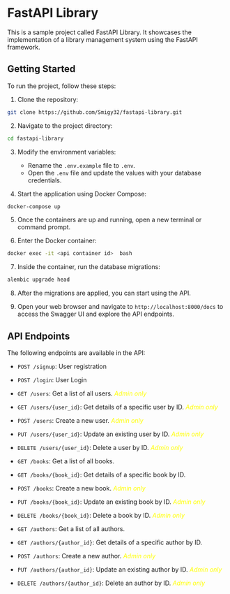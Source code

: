 # FastAPI Library

This is a sample project called FastAPI Library. It showcases the implementation of a library management system using the FastAPI framework.

## Getting Started

To run the project, follow these steps:

1. Clone the repository:

```bash
git clone https://github.com/Smigy32/fastapi-library.git
```

2. Navigate to the project directory:

```bash
cd fastapi-library
```

3. Modify the environment variables:

   - Rename the `.env.example` file to `.env`.
   - Open the `.env` file and update the values with your database credentials.

4. Start the application using Docker Compose:

```bash
docker-compose up
```

5. Once the containers are up and running, open a new terminal or command prompt.

6. Enter the Docker container:

```bash
docker exec -it <api container id>  bash
```

7. Inside the container, run the database migrations:

```bash
alembic upgrade head
```

8. After the migrations are applied, you can start using the API.

9. Open your web browser and navigate to `http://localhost:8000/docs` to access the Swagger UI and explore the API endpoints.

## API Endpoints

The following endpoints are available in the API:

- `POST /signup`: User registration
- `POST /login`: User Login

- `GET /users`: Get a list of all users. <span style="color:yellow">*Admin only*</span>
- `GET /users/{user_id}`: Get details of a specific user by ID. <span style="color:yellow">*Admin only*</span>
- `POST /users`: Create a new user. <span style="color:yellow">*Admin only*</span>
- `PUT /users/{user_id}`: Update an existing user by ID. <span style="color:yellow">*Admin only*</span>
- `DELETE /users/{user_id}`: Delete a user by ID. <span style="color:yellow">*Admin only*</span>

- `GET /books`: Get a list of all books.
- `GET /books/{book_id}`: Get details of a specific book by ID.
- `POST /books`: Create a new book. <span style="color:yellow">*Admin only*</span>
- `PUT /books/{book_id}`: Update an existing book by ID. <span style="color:yellow">*Admin only*</span>
- `DELETE /books/{book_id}`: Delete a book by ID. <span style="color:yellow">*Admin only*</span>

- `GET /authors`: Get a list of all authors. 
- `GET /authors/{author_id}`: Get details of a specific author by ID.
- `POST /authors`: Create a new author. <span style="color:yellow">*Admin only*</span>
- `PUT /authors/{author_id}`: Update an existing author by ID. <span style="color:yellow">*Admin only*</span>
- `DELETE /authors/{author_id}`: Delete an author by ID. <span style="color:yellow">*Admin only*</span>
